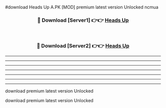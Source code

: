 #download Heads Up A.PK [MOD] premium latest version Unlocked ncmua 



<div align="center">
<h3>🔴 Download [Server1] 👉👉 <a href="https://download1apk.web.app/">Heads Up</a></h3><br>

<h3>🔴 Download [Server2] 👉👉 <a href="https://download1apk.web.app/">Heads Up</a></h3>
</div>





----------------------------------------------------------

----------------------------------------------------------

----------------------------------------------------------

----------------------------------------------------------

----------------------------------------------------------

----------------------------------------------------------

----------------------------------------------------------

download premium latest version Unlocked

download premium latest version Unlocked
